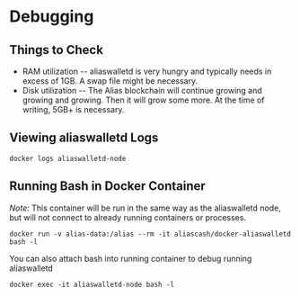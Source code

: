 # Debugging

## Things to Check

* RAM utilization -- aliaswalletd is very hungry and typically needs in excess of 1GB.  A swap file might be necessary.
* Disk utilization -- The Alias blockchain will continue growing and growing and growing.  Then it will grow some more.  At the time of writing, 5GB+ is necessary.

## Viewing aliaswalletd Logs

    docker logs aliaswalletd-node


## Running Bash in Docker Container

*Note:* This container will be run in the same way as the aliaswalletd node, but will not connect to already running containers or processes.

    docker run -v alias-data:/alias --rm -it aliascash/docker-aliaswalletd bash -l

You can also attach bash into running container to debug running aliaswalletd

    docker exec -it aliaswalletd-node bash -l


